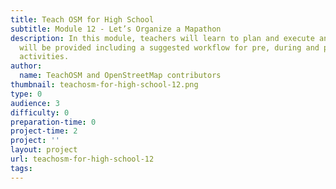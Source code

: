 ```yaml
---
title: Teach OSM for High School
subtitle: Module 12 - Let’s Organize a Mapathon
description: In this module, teachers will learn to plan and execute an in class mapathon.  Resources
  will be provided including a suggested workflow for pre, during and post mapathon
  activities.
author:
  name: TeachOSM and OpenStreetMap contributors
thumbnail: teachosm-for-high-school-12.png
type: 0
audience: 3
difficulty: 0
preparation-time: 0
project-time: 2
project: ''
layout: project
url: teachosm-for-high-school-12
tags:
---
```


